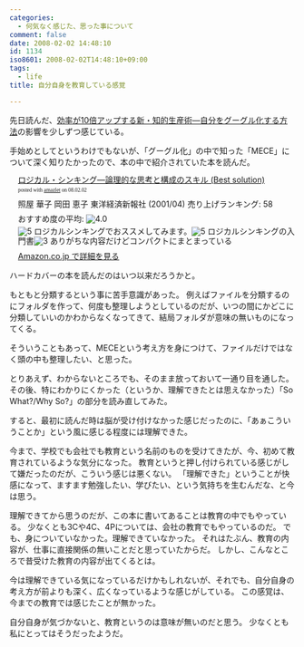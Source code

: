 ```yaml
---
categories:
  - 何気なく感じた、思った事について
comment: false
date: 2008-02-02 14:48:10
id: 1134
iso8601: 2008-02-02T14:48:10+09:00
tags:
  - life
title: 自分自身を教育している感覚

---
```

先日読んだ、<a href="http://www.amazon.co.jp/exec/obidos/ASIN/4478002037/nqounet-22/ref=nosim/" name="amazletlink" id="amazletlink">効率が10倍アップする新・知的生産術―自分をグーグル化する方法</a>の影響を少しずつ感じている。

手始めとしてというわけでもないが、「グーグル化」の中で知った「MECE」について深く知りたかったので、本の中で紹介されていた本を読んだ。

<div class="amazlet-box" style="margin-bottom:0px;">
  <div class="amazlet-image" style="float:left;"><a href="http://www.amazon.co.jp/exec/obidos/ASIN/4492531122/nqounet-22/ref=nosim/" name="amazletlink" id="amazletlink"></a></div>
  <div class="amazlet-info" style="float:left;margin-left:15px;line-height:120%">
    <div class="amazlet-name" style="margin-bottom:10px;line-height:120%"><a href="http://www.amazon.co.jp/exec/obidos/ASIN/4492531122/nqounet-22/ref=nosim/" name="amazletlink" id="amazletlink">ロジカル・シンキング―論理的な思考と構成のスキル (Best solution)</a>
      <div class="amazlet-powered-date" style="font-size:7pt;margin-top:5px;font-family:verdana;line-height:120%">posted with <a href="http://app.amazlet.com/amazlet/" title="ロジカル・シンキング―論理的な思考と構成のスキル (Best solution)">amazlet</a> on 08.02.02</div>
    </div>
    <div class="amazlet-detail">照屋 華子 岡田 恵子
      東洋経済新報社 (2001/04)
      売り上げランキング: 58
    </div>
    <div class="amazlet-review" style="margin-top:10px; margin-bottom:10px">
      <div class="amazlet-review-average" style="margin-bottom:5px">おすすめ度の平均: <img src="http://images-jp.amazon.com/images/G/09/x-locale/common/customer-reviews/stars-4-0.gif" alt="4.0" /></div><img src="http://images-jp.amazon.com/images/G/09/x-locale/common/customer-reviews/stars-5-0.gif" alt="5" /> ロジカルシンキングでおススメしてみます。<img src="http://images-jp.amazon.com/images/G/09/x-locale/common/customer-reviews/stars-5-0.gif" alt="5" /> ロジカルシンキングの入門書<img src="http://images-jp.amazon.com/images/G/09/x-locale/common/customer-reviews/stars-3-0.gif" alt="3" /> ありがちな内容だけどコンパクトにまとまっている
    </div>
    <div class="amazlet-link" style="margin-top: 5px"><a href="http://www.amazon.co.jp/exec/obidos/ASIN/4492531122/nqounet-22/ref=nosim/" name="amazletlink" id="amazletlink">Amazon.co.jp で詳細を見る</a></div>
  </div>
  <div class="amazlet-footer" style="clear: left"></div>
</div>

ハードカバーの本を読んだのはいつ以来だろうかと。

もともと分類するという事に苦手意識があった。
例えばファイルを分類するのにフォルダを作って、何度も整理しようとしているのだが、いつの間にかどこに分類していいのかわからなくなってきて、結局フォルダが意味の無いものになってくる。

そういうこともあって、MECEという考え方を身につけて、ファイルだけではなく頭の中も整理したい、と思った。

とりあえず、わからないところでも、そのまま放っておいて一通り目を通した。
その後、特にわかりにくかった（というか、理解できたとは思えなかった）「So What?/Why So?」の部分を読み直してみた。

すると、最初に読んだ時は脳が受け付けなかった感じだったのに、「あぁこういうことか」という風に感じる程度には理解できた。

今まで、学校でも会社でも教育という名前のものを受けてきたが、今、初めて教育されているような気分になった。
教育というと押し付けられている感じがして嫌だったのだが、こういう感じは悪くない。
「理解できた」ということが快感になって、ますます勉強したい、学びたい、という気持ちを生むんだな、と今は思う。

理解できてから思うのだが、この本に書いてあることは教育の中でもやっている。
少なくとも3Cや4C、4Pについては、会社の教育でもやっているのだ。
でも、身についていなかった。理解できていなかった。
それはたぶん、教育の内容が、仕事に直接関係の無いことだと思っていたからだ。
しかし、こんなところで昔受けた教育の内容が出てくるとは。

今は理解できている気になっているだけかもしれないが、それでも、自分自身の考え方が前よりも深く、広くなっているような感じがしている。
この感覚は、今までの教育では感じたことが無かった。

自分自身が気づかないと、教育というのは意味が無いのだと思う。
少なくとも私にとってはそうだったようだ。
